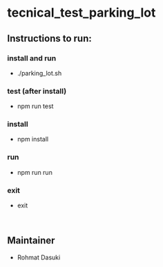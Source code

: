 # tecnical_test_parking_lot

## Instructions to run: 
### install and run
- ./parking_lot.sh

### test (after install)
- npm run test

### install
- npm install

### run
- npm run run

### exit
- exit
<br/>

## Maintainer

- Rohmat Dasuki
